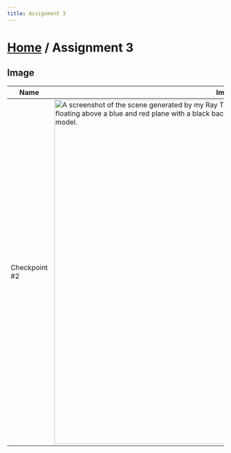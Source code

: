 ```yaml
---
title: Assignment 3
---
```


# [Home]({{site.baseurl}}/) / Assignment 3

## Image

| Name | Image |
|------|------|
| Checkpoint #2 |  <img src="{{site.baseurl}}/assets/img/SceneShadedSpecular.png" alt="A screenshot of the scene generated by my Ray Tracer. The capture contains a green and a teal sphere floating above a blue and red plane with a black background. The scene is illuminated with a phong model." width="800"/> |